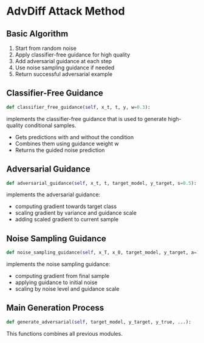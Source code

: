 # AdvDiff Attack Method
## Basic Algorithm
1. Start from random noise
2. Apply classifier-free guidance for high quality
3. Add adversarial guidance at each step
4. Use noise sampling guidance if needed
5. Return successful adversarial example

## Classifier-Free Guidance
```python
def classifier_free_guidance(self, x_t, t, y, w=0.3):
```
implements the classifier-free guidance that is used to generate high-quality conditional samples.
- Gets predictions with and without the condition
- Combines them using guidance weight w
- Returns the guided noise prediction

## Adversarial Guidance
```python
def adversarial_guidance(self, x_t, t, target_model, y_target, s=0.5):
```
implements the adversarial guidance:
- computing gradient towards target class
- scaling gradient by variance and guidance scale
- adding scaled gradient to current sample

## Noise Sampling Guidance
```python
def noise_sampling_guidance(self, x_T, x_0, target_model, y_target, a=1.0):
```
implements the noise sampling guidance:
- computing gradient from final sample
- applying guidance to initial noise
- scaling by noise level and guidance scale

## Main Generation Process
```python
def generate_adversarial(self, target_model, y_target, y_true, ...):
```
This functions combines all previous modules.